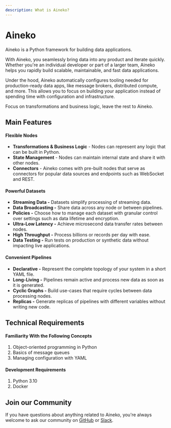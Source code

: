 ```yaml
---
description: What is Aineko?
---
```


# Aineko

Aineko is a Python framework for building data applications.

With Aineko, you seamlessly bring data into any product and iterate quickly. Whether you're an individual developer or part of a larger team, Aineko helps you rapidly build scalable, maintainable, and fast data applications.

Under the hood, Aineko automatically configures tooling needed for production-ready data apps, like message brokers, distributed compute, and more. This allows you to focus on building your application instead of spending time with configuration and infrastructure.

Focus on transformations and business logic, leave the rest to Aineko.

## Main Features

#### **Flexible Nodes**

* **Transformations & Business Logic** - Nodes can represent any logic that can be built in Python.
* **State Management** - Nodes can maintain internal state and share it with other nodes.
* **Connectors** - Aineko comes with pre-built nodes that serve as connectors for popular data sources and endpoints such as WebSocket and REST.

#### **Powerful Datasets**

* **Streaming Data -** Datasets simplify processing of streaming data.
* **Data Broadcasting -** Share data across any node or between pipelines.
* **Policies -** Choose how to manage each dataset with granular control over settings such as data lifetime and encryption.
* **Ultra-Low Latency -** Achieve microsecond data transfer rates between nodes.
* **High Throughput -** Process billions or records per day with ease.
* **Data Testing -** Run tests on production or synthetic data without impacting live applications.

#### **Convenient Pipelines**

* **Declarative -** Represent the complete topology of your system in a short YAML file.
* **Long-Living -** Pipelines remain active and process new data as soon as it is generated.
* **Cyclic Graphs -** Build use-cases that require cycles between data processing nodes.
* **Replicas -** Generate replicas of pipelines with different variables without writing new code.

## Technical Requirements

#### **Familiarity With the Following Concepts**

1. Object-oriented programming in Python
2. Basics of message queues
3. Managing configuration with YAML

#### **Development Requirements**

1. Python 3.10
2. Docker

## Join our Community

If you have questions about anything related to Aineko, you're always welcome to ask our community on [GitHub](https://github.com/aineko-dev) or [Slack](https://join.slack.com/t/aineko-dev/shared\_invite/zt-23yuq8mrl-uZavRQKGFltxLZLCqcQZaQ).
